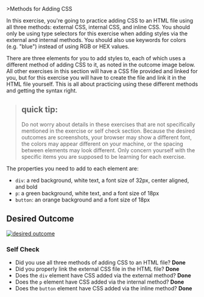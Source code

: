 \>Methods for Adding CSS

In this exercise, you're going to practice adding CSS to an HTML file using all three methods: external CSS, internal CSS, and inline CSS. You should only be using type selectors for this exercise when adding styles via the external and internal methods. You should also use keywords for colors (e.g. "blue") instead of using RGB or HEX values.

There are three elements for you to add styles to, each of which uses a different method of adding CSS to it, as noted in the outcome image below. All other exercises in this section will have a CSS file provided and linked for you, but for this exercise you will have to create the file and link it in the HTML file yourself. This is all about practicing using these different methods and getting the syntax right.

> [](#quick-tip)quick tip:
> ------------------------
> 
> Do not worry about details in these exercises that are not specifically mentioned in the exercise or self check section. Because the desired outcomes are screenshots, your browser may show a different font, the colors may appear different on your machine, or the spacing between elements may look different. Only concern yourself with the specific items you are supposed to be learning for each exercise.

The properties you need to add to each element are:

*   `div`: a red background, white text, a font size of 32px, center aligned, and bold
*   `p`: a green background, white text, and a font size of 18px
*   `button`: an orange background and a font size of 18px

[](#desired-outcome)Desired Outcome
-----------------------------------

[![desired outcome](/TheOdinProject/css-exercises/raw/main/foundations/01-css-methods/desired-outcome.png)](/TheOdinProject/css-exercises/blob/main/foundations/01-css-methods/desired-outcome.png)

### [](#self-check)Self Check

*   Did you use all three methods of adding CSS to an HTML file? **Done**
*   Did you properly link the external CSS file in the HTML file? **Done**
*   Does the `div` element have CSS added via the external method? **Done**
*   Does the `p` element have CSS added via the internal method? **Done**
*   Does the `button` element have CSS added via the inline method? **Done**